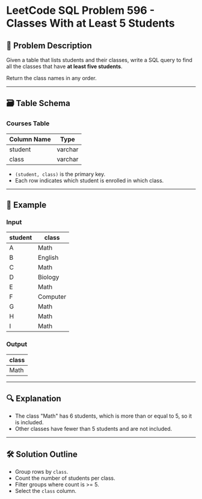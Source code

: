 # LeetCode SQL Problem 596 - Classes With at Least 5 Students

## 📘 Problem Description

Given a table that lists students and their classes, write a SQL query to find all the classes that have **at least five students**.

Return the class names in any order.

---

## 🗃️ Table Schema

### Courses Table

| Column Name | Type    |
|-------------|---------|
| student     | varchar |
| class       | varchar |

- `(student, class)` is the primary key.
- Each row indicates which student is enrolled in which class.

---

## 🧪 Example

### Input

| student | class    |
|---------|----------|
| A       | Math     |
| B       | English  |
| C       | Math     |
| D       | Biology  |
| E       | Math     |
| F       | Computer |
| G       | Math     |
| H       | Math     |
| I       | Math     |

### Output

| class   |
|---------|
| Math    |

---

## 🔍 Explanation

- The class "Math" has 6 students, which is more than or equal to 5, so it is included.
- Other classes have fewer than 5 students and are not included.

---

## 🛠️ Solution Outline

- Group rows by `class`.
- Count the number of students per class.
- Filter groups where count is >= 5.
- Select the `class` column.

